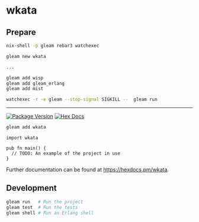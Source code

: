 # wkata


## Prepare

```sh
nix-shell -p gleam rebar3 watchexec

gleam new wkata

...

gleam add wisp
gleam add gleam_erlang
gleam add mist

watchexec -r -e gleam --stop-signal SIGKILL --  gleam run

```




----

[![Package Version](https://img.shields.io/hexpm/v/wkata)](https://hex.pm/packages/wkata)
[![Hex Docs](https://img.shields.io/badge/hex-docs-ffaff3)](https://hexdocs.pm/wkata/)

```sh
gleam add wkata
```
```gleam
import wkata

pub fn main() {
  // TODO: An example of the project in use
}
```

Further documentation can be found at <https://hexdocs.pm/wkata>.

## Development

```sh
gleam run   # Run the project
gleam test  # Run the tests
gleam shell # Run an Erlang shell
```
